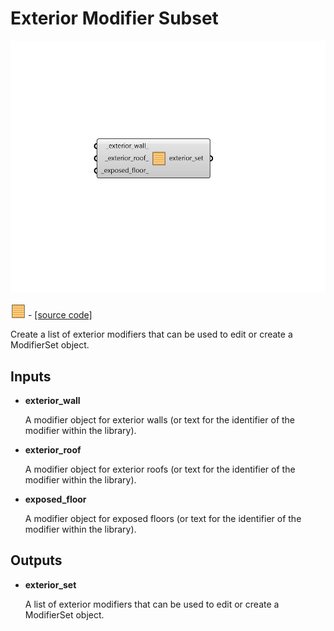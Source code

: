 # Exterior Modifier Subset

![](../../.gitbook/assets/Exterior_Modifier_Subset.png)

![](../../.gitbook/assets/Exterior_Modifier_Subset%20%281%29.png) - [\[source code\]](https://github.com/ladybug-tools/honeybee-grasshopper-radiance/blob/master/honeybee_grasshopper_radiance/src//HB%20Exterior%20Modifier%20Subset.py)

Create a list of exterior modifiers that can be used to edit or create a ModifierSet object.

## Inputs

* **exterior\_wall**

  A modifier object for exterior walls \(or text for the identifier of the modifier within the library\). 

* **exterior\_roof**

  A modifier object for exterior roofs \(or text for the identifier of the modifier within the library\). 

* **exposed\_floor**

  A modifier object for exposed floors \(or text for the identifier of the modifier within the library\). 

## Outputs

* **exterior\_set**

  A list of exterior modifiers that can be used to edit or create a ModifierSet object. 

